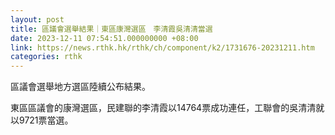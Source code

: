 ```yaml
---
layout: post
title: 區議會選舉結果｜東區康灣選區　李清霞吳清清當選
date: 2023-12-11 07:54:51.000000000 +08:00
link: https://news.rthk.hk/rthk/ch/component/k2/1731676-20231211.htm
categories: rthk
---
```


區議會選舉地方選區陸續公布結果。

東區區議會的康灣選區，民建聯的李清霞以14764票成功連任，工聯會的吳清清就以9721票當選。
